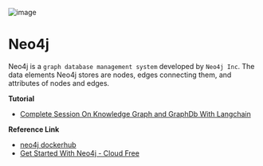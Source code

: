 ![image](https://github.com/user-attachments/assets/d746d193-66cf-465c-b1ba-5ec472a734b4)


# Neo4j
Neo4j is a `graph database management system` developed by `Neo4j Inc`. The data elements Neo4j stores are nodes, edges connecting them, and attributes of nodes and edges.

**Tutorial**
* [Complete Session On Knowledge Graph and GraphDb With Langchain](https://www.youtube.com/watch?v=hsOJhs3_UCM)

**Reference Link**
* [neo4j dockerhub](https://hub.docker.com/_/neo4j)
* [Get Started With Neo4j - Cloud Free](https://neo4j.com/docs/getting-started/get-started-with-neo4j/)
